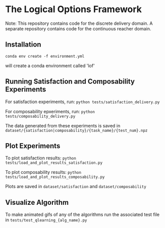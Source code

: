 # The Logical Options Framework

Note: This repository contains code for the discrete delivery domain. A separate repository contains code for the continuous reacher domain.

 ## Installation
 
 `conda env create -f environment.yml`
 
 will create a conda environment called 'lof'

 ## Running Satisfaction and Composability Experiments
 
 For satisfaction experiments, run: `python tests/satisfaction_delivery.py`
 
 For composability epxeriments, run: `python tests/composability_delivery.py`
 
 The data generated from these experiments is saved in `dataset/{satisfaction|composability}/{task_name}/{test_num}.npz`

 ## Plot Experiments
 
 To plot satisfaction results: `python tests/load_and_plot_results_satisfaction.py`
 
 To plot composability results: `python tests/load_and_plot_results_composability.py`

 Plots are saved in `dataset/satisfaction` and `dataset/composability`

## Visualize Algorithm

To make animated gifs of any of the algorithms run the associated test file in `tests/test_qlearning_{alg_name}.py`